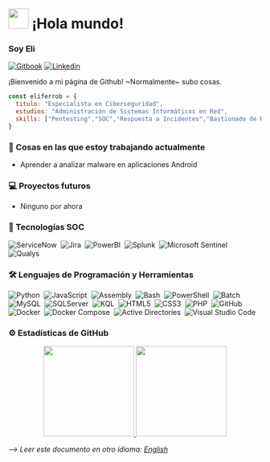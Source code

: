 # <img src="https://github.com/sudnyeshtalekar/sudnyeshtalekar/blob/master/Assets/Hi.gif" width="40px"> ¡Hola mundo!

### Soy Eli
[![Gitbook](https://img.shields.io/badge/-Gitbook-000?style=flat&logo=Gitbook&logoColor=white)](https://eliferrob.gitbook.io/eliferrob)
[![Linkedin](https://img.shields.io/badge/-LinkedIn-blue?style=flat&logo=Linkedin&logoColor=white)](https://www.linkedin.com/in/eli-fernandez-robles)

¡Bienvenido a mi página de Github! ~Normalmente~ subo cosas.

```js
const eliferrob = {
  titulo: "Especialista en Ciberseguridad",
  estudios: "Administración de Sistemas Informáticos en Red",
  skills: ["Pentesting","SOC","Respuesta a Incidentes","Bastionado de Redes","Análisis Forense"],
}
```

### 🌱 Cosas en las que estoy trabajando actualmente

- Aprender a analizar malware en aplicaciones Android

### 💻 Proyectos futuros

- Ninguno por ahora

### 🔎 Tecnologías SOC

![ServiceNow](https://img.shields.io/badge/-Servicenow-05122A?style=flat&logo=Servicenow)&nbsp;
![Jira](https://img.shields.io/badge/-Jira-05122A?style=flat&logo=Jira)&nbsp;
![PowerBI](https://img.shields.io/badge/-PowerBI-05122A?style=flat&logo=PowerBI)&nbsp;
![Splunk](https://img.shields.io/badge/-Splunk-05122A?style=flat&logo=Splunk)&nbsp;
![Microsoft Sentinel](https://img.shields.io/badge/-Microsoft%20Sentinel-05122A?style=flat&logo=MicrosoftSentinel)&nbsp;
![Qualys](https://img.shields.io/badge/-Qualys-05122A?style=flat&logo=Qualys)&nbsp;

### 🛠 Lenguajes de Programación y Herramientas

![Python](https://img.shields.io/badge/-Python-05122A?style=flat&logo=python)&nbsp;
![JavaScript](https://img.shields.io/badge/-JavaScript-05122A?style=flat&logo=javascript)&nbsp;
![Assembly](https://img.shields.io/badge/-Assembly-05122A?style=flat&logo=academia)&nbsp;
![Bash](https://img.shields.io/badge/-Bash-05122A?style=flat&logo=gnubash)&nbsp;
![PowerShell](https://img.shields.io/badge/-PowerShell-05122A?style=flat&logo=powershell)&nbsp;
![Batch](https://img.shields.io/badge/-Batch-05122A?style=flat&logo=Batch)&nbsp;
![MySQL](https://img.shields.io/badge/-MySQL-05122A?style=flat&logo=mysql)&nbsp;
![SQLServer](https://img.shields.io/badge/-SQLServer-05122A?style=flat&logo=SQLServer)&nbsp;
![KQL](https://img.shields.io/badge/-KQL-05122A?style=flat&logo=kql)&nbsp;
![HTML5](https://img.shields.io/badge/-HTML5-05122A?style=flat&logo=html5)&nbsp;
![CSS3](https://img.shields.io/badge/-CSS3-05122A?style=flat&logo=css3)&nbsp;
![PHP](https://img.shields.io/badge/-PHP-05122A?style=flat&logo=php)&nbsp;
![GitHub](https://img.shields.io/badge/-GitHub-05122A?style=flat&logo=github)&nbsp;
![Docker](https://img.shields.io/badge/-Docker-05122A?style=flat&logo=docker)&nbsp;
![Docker Compose](https://img.shields.io/badge/-Docker%20Compose-05122A?style=flat&logo=docker)&nbsp;
![Active Directories](https://img.shields.io/badge/-Active%20Directories-05122A?style=flat&logo=gnometerminal&logoColor=007ACC)&nbsp;
![Visual Studio Code](https://img.shields.io/badge/-Visual%20Studio%20Code-05122A?style=flat&logo=htmx&logoColor=007ACC)&nbsp;

### ⚙️ Estadísticas de GitHub

<p align="center">
  <a href="https://github.com/eliferrob">
    <img height="180em" src="https://github-readme-stats.vercel.app/api?username=eliferrob&show_icons=true&theme=radical&custom_title=My%20GitHub%20Stats&include_all_commits=true&count_private=true"/>
    <img height="180em" src="https://github-readme-stats-eight-theta.vercel.app/api/top-langs/?username=eliferrob&layout=compact&langs_count=6&theme=radical"/>
  </a>
</p>

*--> Leer este documento en otro idioma: [English](https://github.com/eliferrob/eliferrob/blob/main/README.md)*
